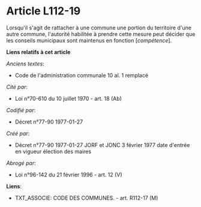 # Article L112-19

Lorsqu'il s'agit de rattacher à une commune une portion du territoire d'une autre commune, l'autorité habilitée à prendre
cette mesure peut décider que les conseils municipaux sont maintenus en fonction [*compétence*].

**Liens relatifs à cet article**

_Anciens textes_:

  - Code de l'administration communale 10 al. 1 remplacé

_Cité par_:

  - Loi n°70-610 du 10 juillet 1970 - art. 18 (Ab)

_Codifié par_:

  - Décret n°77-90 1977-01-27

_Créé par_:

  - Décret n°77-90 1977-01-27 JORF et JONC 3 février 1977 date d'entrée en vigueur élection des maires

_Abrogé par_:

  - Loi n°96-142 du 21 février 1996 - art. 12 (V)

**Liens**:

  - TXT_ASSOCIE: CODE DES COMMUNES. - art. R112-17 (M)
